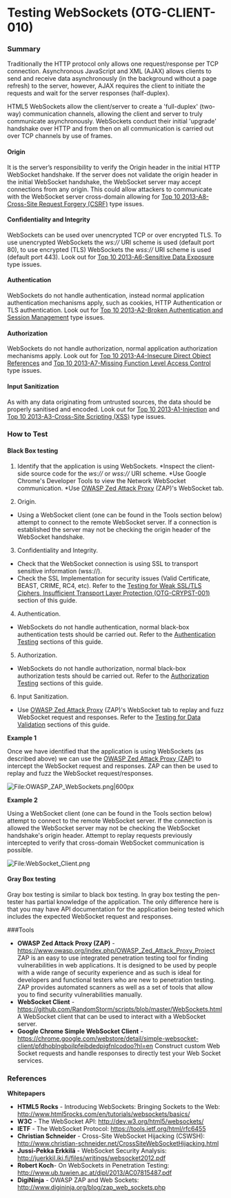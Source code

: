 # Testing WebSockets (OTG-CLIENT-010)




### Summary

Traditionally the HTTP protocol only allows one request/response per TCP connection. Asynchronous JavaScript and XML (AJAX) allows clients to send and receive data asynchronously (in the background without a page refresh) to the server, however, AJAX requires the client to initiate the requests and wait for the server responses (half-duplex).


HTML5 WebSockets allow the client/server to create a 'full-duplex' (two-way) communication channels, allowing the client and server to truly communicate asynchronously. WebSockets conduct their initial 'upgrade' handshake over HTTP and from then on all communication is carried out over TCP channels by use of frames.


#### Origin

It is the server’s responsibility to verify the Origin header in the initial HTTP WebSocket handshake. If the server does not validate the origin header in the initial WebSocket handshake, the WebSocket server may accept connections from any origin. This could allow attackers to communicate with the WebSocket server cross-domain allowing for [Top 10 2013-A8-Cross-Site Request Forgery (CSRF)](https://www.owasp.org/index.php/Top_10_2013-A8-Cross-Site_Request_Forgery_%28CSRF%29) type issues.


#### Confidentiality and Integrity

WebSockets can be used over unencrypted TCP or over encrypted TLS. To use unencrypted WebSockets the *ws://* URI scheme is used (default port 80), to use encrypted (TLS) WebSockets the *wss://* URI scheme is used (default port 443). Look out for [Top 10 2013-A6-Sensitive Data Exposure](https://www.owasp.org/index.php/Top_10_2013-A6-Sensitive_Data_Exposure) type issues.


#### Authentication

WebSockets do not handle authentication, instead normal application authentication mechanisms apply, such as cookies, HTTP Authentication or TLS authentication. Look out for [Top 10 2013-A2-Broken Authentication and Session Management](https://www.owasp.org/index.php/Top_10_2013-A2-Broken_Authentication_and_Session_Management) type issues.


#### Authorization

WebSockets do not handle authorization, normal application authorization mechanisms apply. Look out for [Top 10 2013-A4-Insecure Direct Object References](https://www.owasp.org/index.php/Top_10_2013-A4-Insecure_Direct_Object_References) and [Top 10 2013-A7-Missing Function Level Access Control](https://www.owasp.org/index.php/Top_10_2013-A7-Missing_Function_Level_Access_Control) type issues.


#### Input Sanitization

As with any data originating from untrusted sources, the data should be properly sanitised and encoded. Look out for [Top 10 2013-A1-Injection](https://www.owasp.org/index.php/Top_10_2013-A1-Injection) and [Top 10 2013-A3-Cross-Site Scripting (XSS)](https://www.owasp.org/index.php/Top_10_2013-A3-Cross-Site_Scripting_(XSS)) type issues.


### How to Test
#### Black Box testing

1. Identify that the application is using WebSockets.
*Inspect the client-side source code for the *ws://* or *wss://* URI scheme.
*Use Google Chrome's Developer Tools to view the Network WebSocket communication.
*Use [OWASP Zed Attack Proxy](https://www.owasp.org/index.php/OWASP_Zed_Attack_Proxy_Project) (ZAP)'s WebSocket tab.


2. Origin.
* Using a WebSocket client (one can be found in the Tools section below) attempt to connect to the remote WebSocket server. If a connection is established the server may not be checking the origin header of the WebSocket handshake.


3. Confidentiality and Integrity.
* Check that the WebSocket connection is using SSL to transport sensitive information (wss://).
* Check the SSL Implementation for security issues (Valid Certificate, BEAST, CRIME, RC4, etc). Refer to the [Testing for Weak SSL/TLS Ciphers, Insufficient Transport Layer Protection (OTG-CRYPST-001)](https://www.owasp.org/index.php/Testing_for_Weak_SSL/TLS_Ciphers,_Insufficient_Transport_Layer_Protection_%28OTG-CRYPST-001%29) section of this guide.


4. Authentication.
* WebSockets do not handle authentication, normal black-box authentication tests should be carried out. Refer to the [Authentication Testing](https://www.owasp.org/index.php/Testing_for_authentication) sections of this guide.


5. Authorization.
* WebSockets do not handle authorization, normal black-box authorization tests should be carried out. Refer to the [Authorization Testing](https://www.owasp.org/index.php/Testing_for_Authorization) sections of this guide.


6. Input Sanitization.
* Use [OWASP Zed Attack Proxy](https://www.owasp.org/index.php/OWASP_Zed_Attack_Proxy_Project) (ZAP)'s WebSocket tab to replay and fuzz WebSocket request and responses. Refer to the [Testing for Data Validation](https://www.owasp.org/index.php/Testing_for_Data_Validation) sections of this guide.


**Example 1**

Once we have identified that the application is using WebSockets (as described above) we can use the [OWASP Zed Attack Proxy (ZAP)](https://www.owasp.org/index.php/OWASP_Zed_Attack_Proxy_Project) to intercept the WebSocket request and responses. ZAP can then be used to replay and fuzz the WebSocket request/responses.

![File:OWASP_ZAP_WebSockets.png|600px](https://www.owasp.org/images/thumb/1/18/OWASP_ZAP_WebSockets.png/600px-OWASP_ZAP_WebSockets.png)


**Example 2**

Using a WebSocket client (one can be found in the Tools section below) attempt to connect to the remote WebSocket server. If the connection is allowed the WebSocket server may not be checking the WebSocket handshake's origin header. Attempt to replay requests previously intercepted to verify that cross-domain WebSocket communication is possible.

![File:WebSocket_Client.png](https://www.owasp.org/images/d/d6/WebSocket_Client.png)


#### Gray Box testing
Gray box testing is similar to black box testing. In gray box testing the pen-tester has partial knowledge of the application. The only difference here is that you may have API documentation for the application being tested which includes the expected WebSocket request and responses.

###Tools
* **OWASP Zed Attack Proxy (ZAP)** - https://www.owasp.org/index.php/OWASP_Zed_Attack_Proxy_Project
ZAP is an easy to use integrated penetration testing tool for finding vulnerabilities in web applications. It is designed to be used by people with a wide range of security experience and as such is ideal for developers and functional testers who are new to penetration testing. ZAP provides automated scanners as well as a set of tools that allow you to find security vulnerabilities manually.
* **WebSocket Client** - https://github.com/RandomStorm/scripts/blob/master/WebSockets.html
A WebSocket client that can be used to interact with a WebSocket server.
* **Google Chrome Simple WebSocket Client** - https://chrome.google.com/webstore/detail/simple-websocket-client/pfdhoblngboilpfeibdedpjgfnlcodoo?hl=en
Construct custom Web Socket requests and handle responses to directly test your Web Socket services.

### References

**Whitepapers**<br />
* **HTML5 Rocks** - Introducing WebSockets: Bringing Sockets to the Web: http://www.html5rocks.com/en/tutorials/websockets/basics/
* **W3C** - The WebSocket API: http://dev.w3.org/html5/websockets/
* **IETF** - The WebSocket Protocol: https://tools.ietf.org/html/rfc6455
* **Christian Schneider** - Cross-Site WebSocket Hijacking (CSWSH): http://www.christian-schneider.net/CrossSiteWebSocketHijacking.html
* **Jussi-Pekka Erkkilä** - WebSocket Security Analysis: http://juerkkil.iki.fi/files/writings/websocket2012.pdf
* **Robert Koch**- On WebSockets in Penetration Testing: http://www.ub.tuwien.ac.at/dipl/2013/AC07815487.pdf
* **DigiNinja** - OWASP ZAP and Web Sockets: http://www.digininja.org/blog/zap_web_sockets.php
